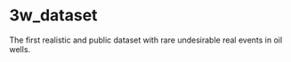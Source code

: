 # 3w_dataset
The first realistic and public dataset with rare undesirable real events in oil wells.
